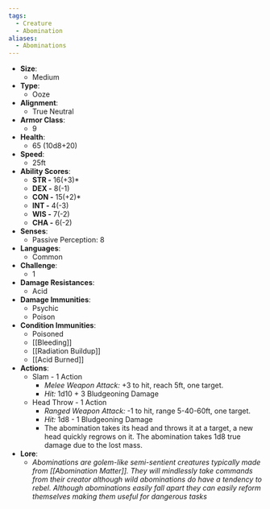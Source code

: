 ```yaml
---
tags:
  - Creature
  - Abomination
aliases:
  - Abominations
---
```

- **Size**:
	- Medium
- **Type**:
	- Ooze
- **Alignment**:
	- True Neutral
- **Armor Class**:
	- 9
- **Health**:
	- 65 (10d8+20)
- **Speed**:
	- 25ft
- **Ability Scores**:
	- **STR -** 16(+3)*
	- **DEX -** 8(-1)
	- **CON -** 15(+2)*
	- **INT -** 4(-3)
	- **WIS -** 7(-2)
	- **CHA -** 6(-2)
- **Senses**:
	- Passive Perception: 8
- **Languages**:
	- Common
- **Challenge**:
	- 1
- **Damage Resistances**:
	- Acid
- **Damage Immunities**:
	- Psychic
	- Poison
- **Condition Immunities**:
	- Poisoned
	- [[Bleeding]]
	- [[Radiation Buildup]]
	- [[Acid Burned]]
- **Actions**:
	- Slam - 1 Action
		- *Melee Weapon Attack:* +3 to hit, reach 5ft, one target.
		- *Hit:* 1d10 + 3 Bludgeoning Damage
	- Head Throw - 1 Action
		- *Ranged Weapon Attack:* -1 to hit, range 5-40-60ft, one target.
		- *Hit:* 1d8 - 1 Bludgeoning Damage
		- The abomination takes its head and throws it at a target, a new head quickly regrows on it. The abomination takes 1d8 true damage due to the lost mass.
- **Lore**:
	- *Abominations are golem-like semi-sentient creatures typically made from [[Abomination Matter]]. They will mindlessly take commands from their creator although wild abominations do have a tendency to rebel. Although abominations easily fall apart they can easily reform themselves making them useful for dangerous tasks*